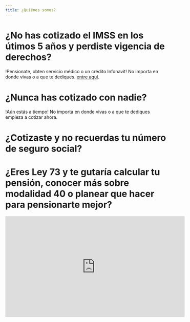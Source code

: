 ```yaml
---
title: ¿Quiénes somos?
---
```


# ¿No has cotizado el IMSS en los útimos 5 años y perdiste vigencia de derechos? 

!Pensionate, obten servicio médico o un crédito Infonavit! No importa en donde vivas o a que te dediques. [entre aquí](2018/03/08/Calculo.md).

# ¿Nunca has cotizado con nadie? 

!Aún estás a tiempo! No importa en donde vivas o a que te dediques empieza a cotizar ahora.

# ¿Cotizaste y no recuerdas tu número de seguro social? 

# ¿Eres Ley 73 y te gutaría calcular tu pensión, conocer más sobre modalidad 40 o planear que hacer para pensionarte mejor? 

<iframe width="560" height="315" src="https://www.youtube.com/embed/ijkAO70GNP0?rel=0&amp;showinfo=0" frameborder="0" allow="autoplay; encrypted-media" allowfullscreen></iframe>


 
